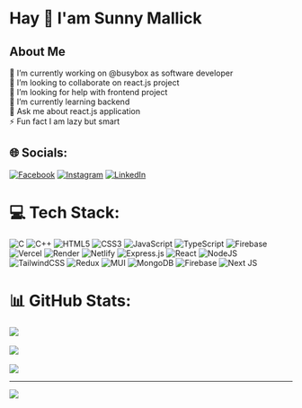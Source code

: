# <h1 text-center>Hay 👋 I'am Sunny Mallick</h1>

## About Me
🔭 I’m currently working on @busybox as software developer<br>👯 I’m looking to collaborate on react.js project<br>🤝 I’m looking for help with  frontend project<br>🌱 I’m currently learning backend<br>💬 Ask me about react.js application<br>⚡ Fun fact I am lazy but smart


## 🌐 Socials:
[![Facebook](https://img.shields.io/badge/Facebook-%231877F2.svg?logo=Facebook&logoColor=white)](https://facebook.com/thesunnymallick) [![Instagram](https://img.shields.io/badge/Instagram-%23E4405F.svg?logo=Instagram&logoColor=white)](https://instagram.com/themallicksunny) [![LinkedIn](https://img.shields.io/badge/LinkedIn-%230077B5.svg?logo=linkedin&logoColor=white)](https://linkedin.com/in/thesunnymallick) 

# 💻 Tech Stack:
![C](https://img.shields.io/badge/c-%2300599C.svg?style=plastic&logo=c&logoColor=white) ![C++](https://img.shields.io/badge/c++-%2300599C.svg?style=plastic&logo=c%2B%2B&logoColor=white) ![HTML5](https://img.shields.io/badge/html5-%23E34F26.svg?style=plastic&logo=html5&logoColor=white) ![CSS3](https://img.shields.io/badge/css3-%231572B6.svg?style=plastic&logo=css3&logoColor=white) ![JavaScript](https://img.shields.io/badge/javascript-%23323330.svg?style=plastic&logo=javascript&logoColor=%23F7DF1E) ![TypeScript](https://img.shields.io/badge/typescript-%23007ACC.svg?style=plastic&logo=typescript&logoColor=white) ![Firebase](https://img.shields.io/badge/firebase-%23039BE5.svg?style=plastic&logo=firebase) ![Vercel](https://img.shields.io/badge/vercel-%23000000.svg?style=plastic&logo=vercel&logoColor=white) ![Render](https://img.shields.io/badge/Render-%46E3B7.svg?style=plastic&logo=render&logoColor=white) ![Netlify](https://img.shields.io/badge/netlify-%23000000.svg?style=plastic&logo=netlify&logoColor=#00C7B7) ![Express.js](https://img.shields.io/badge/express.js-%23404d59.svg?style=plastic&logo=express&logoColor=%2361DAFB) ![React](https://img.shields.io/badge/react-%2320232a.svg?style=plastic&logo=react&logoColor=%2361DAFB) ![NodeJS](https://img.shields.io/badge/node.js-6DA55F?style=plastic&logo=node.js&logoColor=white) ![TailwindCSS](https://img.shields.io/badge/tailwindcss-%2338B2AC.svg?style=plastic&logo=tailwind-css&logoColor=white) ![Redux](https://img.shields.io/badge/redux-%23593d88.svg?style=plastic&logo=redux&logoColor=white) ![MUI](https://img.shields.io/badge/MUI-%230081CB.svg?style=plastic&logo=mui&logoColor=white) ![MongoDB](https://img.shields.io/badge/MongoDB-%234ea94b.svg?style=plastic&logo=mongodb&logoColor=white) ![Firebase](https://img.shields.io/badge/Firebase-039BE5?style=plastic&logo=Firebase&logoColor=white) ![Next JS](https://img.shields.io/badge/Next-black?style=plastic&logo=next.js&logoColor=white)
# 📊 GitHub Stats:
![](https://github-readme-stats.vercel.app/api?username=thesunnymallick&theme=radical&hide_border=true&include_all_commits=false&count_private=false)<br/> <br/>
![](https://github-readme-streak-stats.herokuapp.com/?user=thesunnymallick&theme=radical&hide_border=true)<br/>  <br/>
![](https://github-readme-stats.vercel.app/api/top-langs/?username=thesunnymallick&theme=radical&hide_border=true&include_all_commits=false&count_private=false&layout=compact)  <br/>

---
[![](https://visitcount.itsvg.in/api?id=thesunnymallick&icon=6&color=5)](https://visitcount.itsvg.in)

<!-- Proudly created with GPRM ( https://gprm.itsvg.in ) -->
